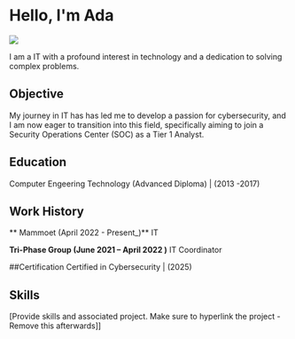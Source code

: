 # Hello, I'm Ada
<a href="https://www.linkedin.com/in/ada-amadasun/"><img src="https://img.shields.io/badge/-LinkedIn-0072b1?&style=for-the-badge&logo=linkedin&logoColor=white" /></a>

I am a IT  with a profound interest in technology and a dedication to solving complex problems.

## Objective
My journey in IT has has led me to develop a passion for cybersecurity, and I am now eager to transition into this field, specifically aiming to join a Security Operations Center (SOC) as a Tier 1 Analyst.

## Education
Computer Engeering Technology (Advanced Diploma) | (2013 -2017)

## Work History
** Mammoet (April 2022 - Present_)**
IT

**Tri-Phase Group  (June 2021 – April 2022 )**
IT Coordinator 


##Certification
Certified in Cybersecurity | (2025) 

## Skills
[Provide skills and associated project. Make sure to hyperlink the project - Remove this afterwards]]
